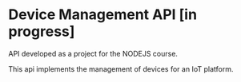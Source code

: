 # Device Management API [in progress]

API developed as a project for the NODEJS course.

This api implements the management of devices for an IoT platform.
